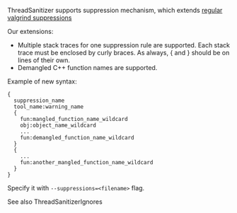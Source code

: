 ThreadSanitizer supports suppression mechanism, which extends [regular valgrind suppressions](http://valgrind.org/docs/manual/manual-core.html#manual-core.suppress)

Our extensions:
  * Multiple stack traces for one suppression rule are supported. Each stack trace must be enclosed by curly braces. As always, { and } should be on lines of their own.
  * Demangled C++ function names are supported.

Example of new syntax:
```
{
  suppression_name
  tool_name:warning_name
  {
    fun:mangled_function_name_wildcard
    obj:object_name_wildcard
    ...
    fun:demangled_function_name_wildcard
  }
  {
    ...
    fun:another_mangled_function_name_wildcard
  }
}
```

Specify it with `--suppressions=<filename>` flag.

See also ThreadSanitizerIgnores